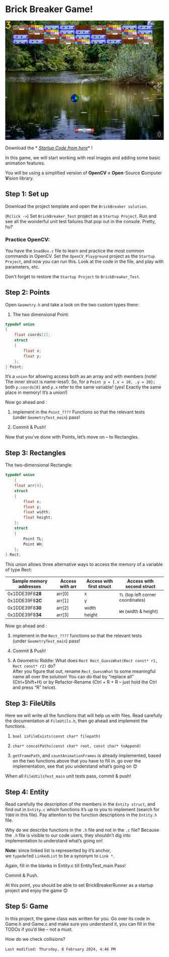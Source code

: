 Brick Breaker Game!
===================

![img.png](img.png)

Download the *
*[Startup Code from here](https://codallehmoodle.online/pluginfile.php/585/mod_page/content/8/BrickBreaker.zip)** !

In this game, we will start working with real images and adding some basic animation features.

You will be using a simplified version of **OpenCV =** **Open**-Source **C**omputer **V**ision library.

Step 1: Set up
--------------

Download the project template and open the `BrickBreaker solution`.

(`Rclick ->`) Set `BrickBreaker_Test` project as a `Startup Project`. Run and see all the wonderful unit test failures
that pop out in the console. Pretty, hu?

### Practice OpenCV:
You have the `SnadBox.c` file to learn and practice the most common commands in OpenCV.
Set the `OpenCV_Playground` project as the `Startup Project`, and now you can run this.
Look at the code in the file, and play with parameters, etc.

Don't forget to restore the `Startup Project` to `BrickBreaker_Test`.

Step 2: Points
--------------

Open `Geometry.h` and take a look on the two custom types there:

1. The two dimensional Point:

```c
typedef union
{
    float coords[2];
    struct
    {
        float x;
        float y;
    };
} Point;
```

It’s a `union` for allowing access both as an array and with members (note! The inner struct is name-less!). So, for
a `Point p = {.x = 10, .y = 20};` both `p.coords[0]` and `p.x` refer to the same variable! (yes! Exactly the same place
in memory! It’s a union!)

Now go ahead and :

1. implement in the `Point_????` Functions so that the relevant tests  
   (under `GeometryTest_main`) pass!

2. Commit & Push!

Now that you’ve done with Points, let’s move on – to Rectangles.

Step 3: Rectangles
------------------


The two-dimensional Rectangle:

```C
typedef union
    {
    float arr[4];
    struct
    {
        float x;
        float y;
        float width;
        float height;
    };
    struct
    {
        Point TL;
        Point WH;
    };
} Rect;
```

This union allows three alternative ways to access the memory of a variable of type Rect:



<table>
   <thead>
      <tr>
         <th>Sample memory addresses</th>
         <th>Access with arr</th>
         <th>Access with first struct</th>
         <th>Access with second struct</th>
      </tr>
   </thead>
   <tbody>
      <tr>
         <td>0x1DDE39F8<strong>28</strong></td>
         <td>arr[0]</td>
         <td>x</td>
         <td rowspan=2><code>TL</code> (top left corner coordinates)</td>
      </tr>
      <tr>
         <td>0x1DDE39F8<strong>2C</strong></td>
         <td>arr[1]</td>
         <td>y</td>
      </tr>
      <tr>
         <td>0x1DDE39F8<strong>30</strong></td>
         <td>arr[2]</td>
         <td>width</td>
         <td rowspan=2><code>WH</code> (width &amp; height)</td>
      </tr>
      <tr>
         <td>0x1DDE39F8<strong>34</strong></td>
         <td>arr[3]</td>
         <td>height</td>
      </tr>
   </tbody>
</table>

Now go ahead and :

   3. implement in the `Rect_????` functions so that the relevant tests  
   (under `GeometryTest_main`) pass!

   4. Commit & Push!


2. A Geometric Riddle: What does `Rect Rect_GuessWhat(Rect const* r1, Rect const* r2)`  do?  
   After you figure that out, rename `Rect_GuessWhat` to some meaningful name all over the solution! You can do that by
   “replace all” (Ctrl+Shift+H) or by Refactor-Rename (Ctrl + R + R – just hold the Ctrl and press “R” twice).

Step 3: FileUtils
-----------------

Here we will write all the functions that will help us with files. Read carefully the documentation at `FileUtils.h`, then
go ahead and implement the functions.

1. `bool isFileExists(const char* filepath)`

2. `char* concatPaths(const char* root, const char* toAppend)`

3. `getFramePath`, and `countAnimationFrames` is already implemented, based on the two functions above that you have to fill
   in. go over the implementation, see that you understand what’s going on 😊

When all `FileUtilsTest_main` unit tests pass, commit & push!




Step 4: Entity
--------------

Read carefully the description of the members in the `Entity struct`, and find out in `Entity.c` which functions it’s up to
you to implement (search for `TODO` in this file). Pay attention to the function descriptions in the `Entity.h` file.

Why do we describe functions in the `.h` file and not in the `.c` file? Because the `.h` file is visible to our code users,
they shouldn’t dig into implementation to understand what’s going on!

**Note:** since linked list is represented by it’s anchor,  
we `typedef`ed `LinkedList` to be a synonym to `Link *`.

Again, fill in the blanks in Entity.c till EntityTest_main Pass!

Commit & Push.

At this point, you should be able to set BrickBreakerRunner as a startup project and enjoy the game 😊




Step 5: Game
------------

In this project, the game class was written for you. Go over its code in Game.h and Game.c and make sure you understand
it, you can fill in the TODOs if you’d like – not a must.

How do we check collisions?

`Last modified: Thursday, 8 February 2024, 4:46 PM`